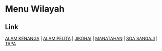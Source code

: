 # Menu Wilayah

## Link

[ALAM KENANGA](https://github.com/gigit-pemilu/pemilu-2024-82-maluku-utara/tree/main/pileg-dpr/hitung-suara/sub/82-maluku-utara/sub/04-halmahera-selatan/sub/28-obi-barat/sub/2001-alam-kenanga)
 | 
[ALAM PELITA](https://github.com/gigit-pemilu/pemilu-2024-82-maluku-utara/tree/main/pileg-dpr/hitung-suara/sub/82-maluku-utara/sub/04-halmahera-selatan/sub/28-obi-barat/sub/2002-alam-pelita)
 | 
[JIKOHAI](https://github.com/gigit-pemilu/pemilu-2024-82-maluku-utara/tree/main/pileg-dpr/hitung-suara/sub/82-maluku-utara/sub/04-halmahera-selatan/sub/28-obi-barat/sub/2003-jikohai)
 | 
[MANATAHAN](https://github.com/gigit-pemilu/pemilu-2024-82-maluku-utara/tree/main/pileg-dpr/hitung-suara/sub/82-maluku-utara/sub/04-halmahera-selatan/sub/28-obi-barat/sub/2004-manatahan)
 | 
[SOA SANGAJI](https://github.com/gigit-pemilu/pemilu-2024-82-maluku-utara/tree/main/pileg-dpr/hitung-suara/sub/82-maluku-utara/sub/04-halmahera-selatan/sub/28-obi-barat/sub/2005-soa-sangaji)
 | 
[TAPA](https://github.com/gigit-pemilu/pemilu-2024-82-maluku-utara/tree/main/pileg-dpr/hitung-suara/sub/82-maluku-utara/sub/04-halmahera-selatan/sub/28-obi-barat/sub/2006-tapa)

